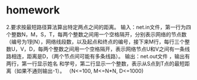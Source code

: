 # homework
2.要求按最短路径算法算出特定两点之间的距离。
输入：net.in文件，第一行为四个整数N，M，S，T，每两个整数之间用一个空格隔开，分别表示网络的节点数（编号为1到N），网络线段数，以及起点和终点的编号，接下来M行，每行三个整数U，V，D，每两个整数之间用一个空格隔开，表示网络节点U和V之间有一条线路相连，距离是D，（两个节点间可能有多条线路）。
输出：net.out文件 ，输出有两行，第一行显示姓名 和学号，第二行显示一个整数，表示从S点到T点的最短距离（如果不通则输出-1）。
（N<=100, M<=N*N, D<=1000)
